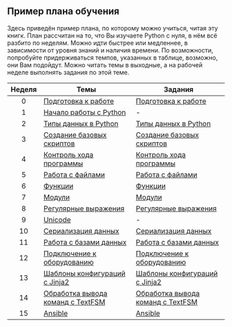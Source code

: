 ## Пример плана обучения

Здесь приведён пример плана, по которому можно учиться, читая эту книгк. План рассчитан на то, что Вы изучаете Python с нуля, в нём всё разбито по неделям. Можно идти быстрее или медленнее, в зависимости от уровня знаний и наличия времени. По возможности, попробуйте придерживаться темпов, указанных в таблице, возможно, они Вам подойдут. Можно читать темы в выходные, а на рабочей неделе выполнять задания по этой теме.

| Неделя | Темы | Задания |
| :--: | -- | -- |
| 0 | [Подготовка к работе](book/01_intro/README.md) | [Подготовка к работе](exercises/01_intro/01_exercises.md) |
| 1 | [Начало работы с Python](book/03_start/README.md) | - |
| 2 | [Типы данных в Python](book/04_data_structures/README.md) | [Типы данных в Python](exercises/04_data_structures/04_exercises.md) |
| 3 | [Создание базовых скриптов](book/05_basic_scripts/README.md) | [Создание базовых скриптов](exercises/05_basic_scripts/05_exercises.md) |
| 4 | [Контроль хода программы](book/06_control_structures/README.md) | [Контроль хода программы](exercises/06_control_structures/06_exercises.md) |
| 5 | [Работа с файлами](book/07_files/README.md) | [Работа с файлами](exercises/07_files/07_exercises.md) |
| 6 | [Функции](book/09_functions/README.md) | [Функции](exercises/09_functions/09_exercises.md) |
| 7 | [Модули](book/11_modules/README.md)| [Модули](exercises/11_modules/11_exercises.md) |
| 8 | [Регулярные выражения](book/15_module_re/README.md) | [Регулярные выражения](exercises/15_module_re/15_exercises.md) |
| 9 | [Unicode](book/16_unicode/README.md) | - |
| 10 | [Сериализация данных](book/17_serialization/README.md) | [Сериализация данных](exercises/17_serialization/17_exercises.md) |
| 11 | [Работа с базами данных](book/18_db/README.md) | [Работа с базами данных](exercises/18_db/18_exercises.md) |
| 12 | [Подключение к оборудованию](book/19_ssh_telnet/README.md) | [Подключение к оборудованию](exercises/19_ssh_telnet/19_exercises.md) |
| 13 | [Шаблоны конфигураций с Jinja2](book/21_jinja2/README.md) | [Шаблоны конфигураций с Jinja2](exercises/21_jinja2/21_exercises.md) |
| 14 | [Обработка вывода команд с TextFSM](book/22_textfsm/README.md) | [Обработка вывода команд с TextFSM](exercises/22_textfsm/22_exercises.md) |
| 15 | [Ansible](book/24_ansible_for_network/README.md) | [Ansible](exercises/24_ansible_for_network/24_exercises.md) |

